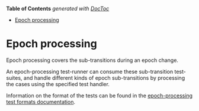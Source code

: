 <!-- START doctoc generated TOC please keep comment here to allow auto update -->
<!-- DON'T EDIT THIS SECTION, INSTEAD RE-RUN doctoc TO UPDATE -->
**Table of Contents**  *generated with [DocToc](https://github.com/thlorenz/doctoc)*

- [Epoch processing](#epoch-processing)

<!-- END doctoc generated TOC please keep comment here to allow auto update -->

# Epoch processing

Epoch processing covers the sub-transitions during an epoch change.

An epoch-processing test-runner can consume these sub-transition test-suites,
 and handle different kinds of epoch sub-transitions by processing the cases using the specified test handler.

Information on the format of the tests can be found in the [epoch-processing test formats documentation](../../formats/epoch_processing/README.md).

 

